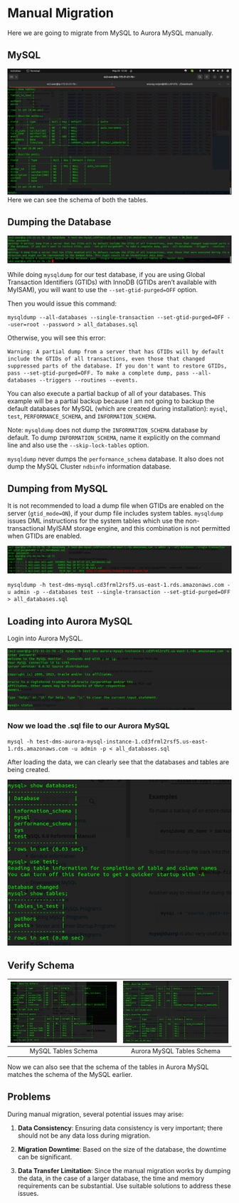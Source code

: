 # Manual Migration

Here we are going to migrate from MySQL to Aurora MySQL manually.

## MySQL 
![MySQL Schema](../img-ref/image.png)
Here we can see the schema of both the tables.

## Dumping the Database

![Dumping Database](../img-ref/image-1.png)

While doing `mysqldump` for our test database, if you are using Global Transaction Identifiers (GTIDs) with InnoDB (GTIDs aren’t available with MyISAM), you will want to use the `--set-gtid-purged=OFF` option.

Then you would issue this command:
```
mysqldump --all-databases --single-transaction --set-gtid-purged=OFF --user=root --password > all_databases.sql
```
Otherwise, you will see this error:
```
Warning: A partial dump from a server that has GTIDs will by default include the GTIDs of all transactions, even those that changed suppressed parts of the database. If you don't want to restore GTIDs, pass --set-gtid-purged=OFF. To make a complete dump, pass --all-databases --triggers --routines --events.
```
You can also execute a partial backup of all of your databases. This example will be a partial backup because I am not going to backup the default databases for MySQL (which are created during installation): `mysql`, `test`, `PERFORMANCE_SCHEMA`, and `INFORMATION_SCHEMA`.

Note: `mysqldump` does not dump the `INFORMATION_SCHEMA` database by default. To dump `INFORMATION_SCHEMA`, name it explicitly on the command line and also use the `--skip-lock-tables` option.

`mysqldump` never dumps the `performance_schema` database. It also does not dump the MySQL Cluster `ndbinfo` information database.

## Dumping from MySQL
It is not recommended to load a dump file when GTIDs are enabled on the server (`gtid_mode=ON`), if your dump file includes system tables. `mysqldump` issues DML instructions for the system tables which use the non-transactional MyISAM storage engine, and this combination is not permitted when GTIDs are enabled.

![Dumping from MySQL](../img-ref/sqldump.png)
```
mysqldump -h test-dms-mysql.cd3frml2rsf5.us-east-1.rds.amazonaws.com -u admin -p --databases test --single-transaction --set-gtid-purged=OFF > all_databases.sql
```

## Loading into Aurora MySQL

Login into Aurora MySQL.

![Login into Aurora MySQL](../img-ref/load-aurora.png)

### Now we load the .sql file to our Aurora MySQL 
```
mysql -h test-dms-aurora-mysql-instance-1.cd3frml2rsf5.us-east-1.rds.amazonaws.com -u admin -p < all_databases.sql 
```

After loading the data, we can clearly see that the databases and tables are being created.

![Databases and Tables](../img-ref/db_tables_aurora.png)

## Verify Schema

![MySQL Tables Schema](../img-ref/mysql_table_schema.png) | ![Aurora MySQL Tables Schema](../img-ref/aurora_tables_schema.png)
:--: | :--:
MySQL Tables Schema | Aurora MySQL Tables Schema

Now we can also see that the schema of the tables in Aurora MySQL matches the schema of the MySQL earlier.

## Problems

During manual migration, several potential issues may arise:

1. **Data Consistency**: Ensuring data consistency is very important; there should not be any data loss during migration.

2. **Migration Downtime**: Based on the size of the database, the downtime can be significant.

3. **Data Transfer Limitation**: Since the manual migration works by dumping the data, in the case of a larger database, the time and memory requirements can be substantial. Use suitable solutions to address these issues.